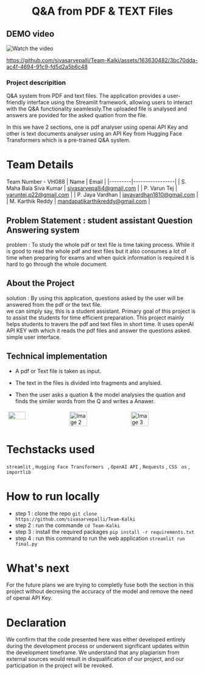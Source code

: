 <h1 align="center">
  Q&A from PDF & TEXT Files
</h1>


## DEMO video

![Watch the video](https://youtu.be/EWtS1LKR-PM?si=5AQiaNslPMZLg2Yo)
 
https://github.com/sivasarvepalli/Team-Kalki/assets/163630482/3bc70dda-ac4f-4694-91c9-fd5d2a5b6c48

### Project descripition
Q&A system from PDF and text files. The application provides a user-friendly interface using the Streamlit framework, allowing users to interact with the Q&A functionality seamlessly.The uploaded file is analysed and answers are povided for the asked quation from the file. 

In this we have 2 sections, one is pdf analyser using openai API Key and other is text documents analyser using an API Key from Hugging Face Transformers which is a pre-trained Q&A system.


# Team Details 
Team Number - VH088
| Name    | Email           |
|---------|-----------------|
| S. Maha Bala Siva Kumar | sivasarvepalli4@gmail.com |
| P. Varun Tej | varuntej.p22@gmail.com |
| P. Jaya Vardhan | jayavardhan1810@gmail.com |
| M. Karthik Reddy | mandapatikarthikreddy@gmail.com |

## Problem Statement : student assistant Question Answering system 
problem  : To study the whole pdf or text file is time taking process. While it is good to read the whole pdf and text files but it also consumes a lot of time when preparing for exams and when quick 
information is required it is hard to go through the whole document.

## About the Project

solution : By using this application, questions asked by the user will be answered from the pdf or the text file.  
we can simply say, this is a student assistant.
Primary goal of this project is to assist the students for time efficient preparation.
This project mainly helps students to travers the pdf and text files in short time.
It uses openAI API KEY with which it reads the pdf files and answer the questions asked.
simple user interface.

## Technical implementation
- A pdf or Text file is taken as input.

- The text in the files is divided into fragments and anylsied.
  
- Then the user asks a quation & the model analysies the quation and finds the similer words from the Q and writes a Anawer.

<div style="display: flex; flex-wrap: wrap;">
   <img src="https://github.com/sivasarvepalli/Team-Kalki/assets/131340671/981b0387-d671-4a88-bc51-7749a7fe3e56" style="width: 30%; margin: 5px;">
    <img src="https://github.com/sivasarvepalli/Team-Kalki/assets/131340671/98def8d9-12eb-4d55-9dfa-7794922b1ae5" alt="Image 2" style="width: 30%; margin: 5px;">
    <img src="https://github.com/sivasarvepalli/Team-Kalki/assets/131340671/1fad1468-9f0c-4475-b476-73ce3269d349" alt="Image 3" style="width: 30%; margin: 5px;">
    
</div>


# Techstacks used

`streamlit` , `Hugging Face Transformers ` , `OpenAI API` , `Requests` , `CSS `
`os` , `importlib  `

# How to run locally
- step 1 : clone the repo
   `git clone https://github.com/sivasarvepalli/Team-Kalki`
- step 2 : run the commande 
  `cd Team-Kalki`
- step 3 : install the required packages
   `pip install -r requirements.txt`   
- step 4 : run this command to run the web application
   `streamlit run final.py`

# What's next
For the future plans we are trying to completly fuse both the section in this project without decresing the accuracy of the model and remove the need of openai API Key.

# Declaration
We confirm that the code presented here was either developed entirely during the development process or underwent significant updates within the development timeframe. We understand that any plagiarism from external sources would result in disqualification of our project, and our participation in the project will be revoked.
